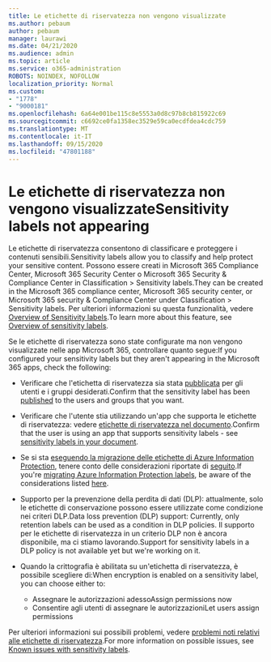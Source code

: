 ```yaml
---
title: Le etichette di riservatezza non vengono visualizzate
ms.author: pebaum
author: pebaum
manager: laurawi
ms.date: 04/21/2020
ms.audience: admin
ms.topic: article
ms.service: o365-administration
ROBOTS: NOINDEX, NOFOLLOW
localization_priority: Normal
ms.custom:
- "1778"
- "9000181"
ms.openlocfilehash: 6a64e001be115c8e5553a0d8c97b8cb815922c69
ms.sourcegitcommit: c6692ce0fa1358ec3529e59ca0ecdfdea4cdc759
ms.translationtype: MT
ms.contentlocale: it-IT
ms.lasthandoff: 09/15/2020
ms.locfileid: "47801188"
---
```

# <a name="sensitivity-labels-not-appearing"></a><span data-ttu-id="6faac-102">Le etichette di riservatezza non vengono visualizzate</span><span class="sxs-lookup"><span data-stu-id="6faac-102">Sensitivity labels not appearing</span></span>

<span data-ttu-id="6faac-103">Le etichette di riservatezza consentono di classificare e proteggere i contenuti sensibili.</span><span class="sxs-lookup"><span data-stu-id="6faac-103">Sensitivity labels allow you to classify and help protect your sensitive content.</span></span> <span data-ttu-id="6faac-104">Possono essere creati in Microsoft 365 Compliance Center, Microsoft 365 Security Center o Microsoft 365 Security & Compliance Center in Classification > Sensitivity labels.</span><span class="sxs-lookup"><span data-stu-id="6faac-104">They can be created in the Microsoft 365 compliance center, Microsoft 365 security center, or Microsoft 365 security & Compliance Center under Classification > Sensitivity labels.</span></span> <span data-ttu-id="6faac-105">Per ulteriori informazioni su questa funzionalità, vedere [Overview of Sensitivity labels](https://docs.microsoft.com/microsoft-365/compliance/sensitivity-labels).</span><span class="sxs-lookup"><span data-stu-id="6faac-105">To learn more about this feature, see [Overview of sensitivity labels](https://docs.microsoft.com/microsoft-365/compliance/sensitivity-labels).</span></span>

<span data-ttu-id="6faac-106">Se le etichette di riservatezza sono state configurate ma non vengono visualizzate nelle app Microsoft 365, controllare quanto segue:</span><span class="sxs-lookup"><span data-stu-id="6faac-106">If you configured your sensitivity labels but they aren't appearing in the Microsoft 365 apps, check the following:</span></span>

- <span data-ttu-id="6faac-107">Verificare che l'etichetta di riservatezza sia stata [pubblicata](https://docs.microsoft.com/microsoft-365/compliance/sensitivity-labels#what-label-policies-can-do) per gli utenti e i gruppi desiderati.</span><span class="sxs-lookup"><span data-stu-id="6faac-107">Confirm that the sensitivity label has been [published](https://docs.microsoft.com/microsoft-365/compliance/sensitivity-labels#what-label-policies-can-do) to the users and groups that you want.</span></span>

- <span data-ttu-id="6faac-108">Verificare che l'utente stia utilizzando un'app che supporta le etichette di riservatezza: vedere [etichette di riservatezza nel documento](https://support.office.com/article/apply-sensitivity-labels-to-your-documents-and-email-within-office-2f96e7cd-d5a4-403b-8bd7-4cc636bae0f9?#bkmk_whereavailable).</span><span class="sxs-lookup"><span data-stu-id="6faac-108">Confirm that the user is using an app that supports sensitivity labels - see [sensitivity labels in your document](https://support.office.com/article/apply-sensitivity-labels-to-your-documents-and-email-within-office-2f96e7cd-d5a4-403b-8bd7-4cc636bae0f9?#bkmk_whereavailable).</span></span>

- <span data-ttu-id="6faac-109">Se si sta [eseguendo la migrazione delle etichette di Azure Information Protection](https://docs.microsoft.com/azure/information-protection/configure-policy-migrate-labels), tenere conto delle considerazioni riportate di [seguito](https://docs.microsoft.com/azure/information-protection/configure-policy-migrate-labels#considerations-for-unified-labels).</span><span class="sxs-lookup"><span data-stu-id="6faac-109">If you're [migrating Azure Information Protection labels](https://docs.microsoft.com/azure/information-protection/configure-policy-migrate-labels), be aware of the considerations listed [here](https://docs.microsoft.com/azure/information-protection/configure-policy-migrate-labels#considerations-for-unified-labels).</span></span>

- <span data-ttu-id="6faac-110">Supporto per la prevenzione della perdita di dati (DLP): attualmente, solo le etichette di conservazione possono essere utilizzate come condizione nei criteri DLP.</span><span class="sxs-lookup"><span data-stu-id="6faac-110">Data loss prevention (DLP) support: Currently, only retention labels can be used as a condition in DLP policies.</span></span>  <span data-ttu-id="6faac-111">Il supporto per le etichette di riservatezza in un criterio DLP non è ancora disponibile, ma ci stiamo lavorando.</span><span class="sxs-lookup"><span data-stu-id="6faac-111">Support for sensitivity labels in a DLP policy is not available yet but we're working on it.</span></span>

- <span data-ttu-id="6faac-112">Quando la crittografia è abilitata su un'etichetta di riservatezza, è possibile scegliere di:</span><span class="sxs-lookup"><span data-stu-id="6faac-112">When encryption is enabled on a sensitivity label, you can choose either to:</span></span>
    - <span data-ttu-id="6faac-113">Assegnare le autorizzazioni adesso</span><span class="sxs-lookup"><span data-stu-id="6faac-113">Assign permissions now</span></span>
    - <span data-ttu-id="6faac-114">Consentire agli utenti di assegnare le autorizzazioni</span><span class="sxs-lookup"><span data-stu-id="6faac-114">Let users assign permissions</span></span>


<span data-ttu-id="6faac-115">Per ulteriori informazioni sui possibili problemi, vedere [problemi noti relativi alle etichette di riservatezza](https://support.office.com/article/known-issues-with-sensitivity-labels-in-office-b169d687-2bbd-4e21-a440-7da1b2743edc).</span><span class="sxs-lookup"><span data-stu-id="6faac-115">For more information on possible issues, see [Known issues with sensitivity labels](https://support.office.com/article/known-issues-with-sensitivity-labels-in-office-b169d687-2bbd-4e21-a440-7da1b2743edc).</span></span>